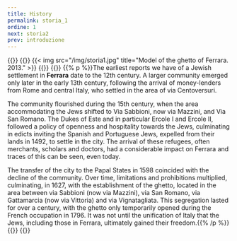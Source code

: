 ```yaml
---
title: History
permalink: storia_1
ordine: 1
next: storia2
prev: introduzione
---
```

{{<row>}}
{{<column>}}
{{< img src="/img/storia1.jpg" title="Model of the ghetto of Ferrara. 2013." >}}
{{</column>}}
{{<column>}}
{{% p %}}The earliest reports we have of a Jewish settlement in **Ferrara** date to the 12th century. A larger community emerged only later in the early 13th century,
following the arrival of money-lenders from Rome and central Italy, who settled in the area of via Centoversuri.

The community flourished during the 15th century, when the area accommodating the Jews shifted to Via Sabbioni, now via Mazzini, and Via San Romano.
The Dukes of Este and in particular Ercole I and Ercole II, followed a policy of openness and hospitality towards the Jews, culminating in edicts inviting the
Spanish and Portuguese Jews, expelled from their lands in 1492, to settle in the city. The arrival of these refugees, often merchants, scholars and doctors, had
a considerable impact on Ferrara and traces of this can be seen, even today.

The transfer of the city to the Papal States in 1598 coincided with the decline of the community. Over time, limitations and prohibitions multiplied, culminating,
in 1627, with the establishment of the ghetto, located in the area between via Sabbioni (now via Mazzini), via San Romano, via Gattamarcia (now via Vittoria)
and via Vignatagliata. This segregation lasted for over a century, with the ghetto only temporarily opened during the French occupation in 1796. It was not until
the unification of Italy that the Jews, including those in Ferrara, ultimately gained their freedom.{{% /p %}}
{{</column>}}
{{</row>}}

